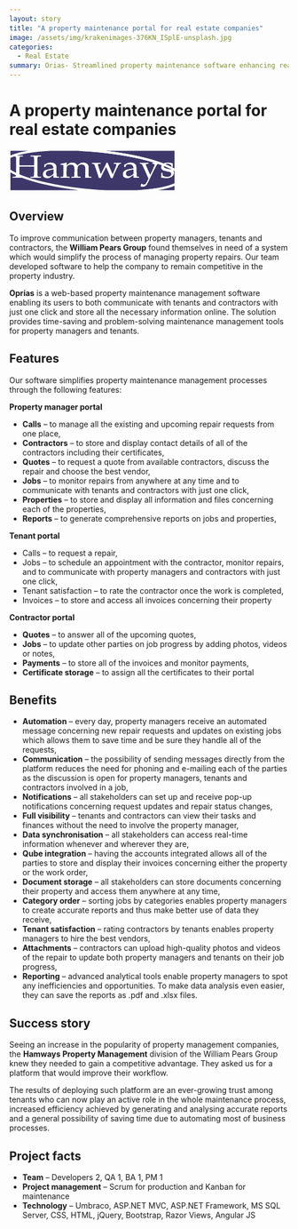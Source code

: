 ```yaml
---
layout: story
title: "A property maintenance portal for real estate companies"
image: /assets/img/krakenimages-376KN_ISplE-unsplash.jpg
categories:
  - Real Estate
summary: Orias- Streamlined property maintenance software enhancing real estate management efficiency.
---
```


# A property maintenance portal for real estate companies

![Table1](/assets/img/unnamed-6.png)

## Overview
To improve communication between property managers, tenants and contractors, the **William Pears Group** found themselves in need of a system which would simplify the process of managing property repairs. Our team developed software to help the company to remain competitive in the property industry.

**Oprias** is a web-based property maintenance management software enabling its users to both communicate with tenants and contractors with just one click and store all the necessary information online. The solution provides time-saving and problem-solving maintenance management tools for property managers and tenants.

## Features
Our software simplifies property maintenance management processes through the following features:

**Property manager portal**

- **Calls** – to manage all the existing and upcoming repair requests from one place,
- **Contractors** – to store and display contact details of all of the contractors including their certificates,
- **Quotes** – to request a quote from available contractors, discuss the repair and choose the best vendor,
- **Jobs** – to monitor repairs from anywhere at any time and to communicate with tenants and contractors with just one click,
- **Properties** – to store and display all information and files concerning each of the properties,
- **Reports** – to generate comprehensive reports on jobs and properties,

**Tenant portal**

- Calls – to request a repair,
- Jobs – to schedule an appointment with the contractor, monitor repairs, and to communicate with property managers and contractors with just one click,
- Tenant satisfaction – to rate the contractor once the work is completed,
- Invoices – to store and access all invoices concerning their property

**Contractor portal**

- **Quotes** – to answer all of the upcoming quotes,
- **Jobs** – to update other parties on job progress by adding photos, videos or notes,
- **Payments** – to store all of the invoices and monitor payments,
- **Certificate storage** – to assign all the certificates to their portal

## Benefits
- **Automation** – every day, property managers receive an automated message concerning new repair requests and updates on existing jobs which allows them to save time and be sure they handle all of the requests,
- **Communication** – the possibility of sending messages directly from the platform reduces the need for phoning and e-mailing each of the parties as the discussion is open for property managers, tenants and contractors involved in a job,
- **Notifications** – all stakeholders can set up and receive pop-up notifications concerning request updates and repair status changes,
- **Full visibility** – tenants and contractors can view their tasks and finances without the need to involve the property manager,
- **Data synchronisation** – all stakeholders can access real-time information whenever and wherever they are,
- **Qube integration** – having the accounts integrated allows all of the parties to store and display their invoices concerning either the property or the work order,
- **Document storage** – all stakeholders can store documents concerning their property and access them anywhere at any time,
- **Category order** – sorting jobs by categories enables property managers to create accurate reports and thus make better use of data they receive,
- **Tenant satisfaction** – rating contractors by tenants enables property managers to hire the best vendors,
- **Attachments** – contractors can upload high-quality photos and videos of the repair to update both property managers and tenants on their job progress,
- **Reporting** – advanced analytical tools enable property managers to spot any inefficiencies and opportunities. To make data analysis even easier, they can save the reports as .pdf and .xlsx files.

## Success story
Seeing an increase in the popularity of property management companies, the **Hamways Property Management** division of the William Pears Group knew they needed to gain a competitive advantage. They asked us for a platform that would improve their workflow.

The results of deploying such platform are an ever-growing trust among tenants who can now play an active role in the whole maintenance process, increased efficiency achieved by generating and analysing accurate reports and a general possibility of saving time due to automating most of business processes.

## Project facts
- **Team** – Developers 2, QA 1, BA 1, PM 1
- **Project management** – Scrum for production and Kanban for maintenance
- **Technology** – Umbraco, ASP.NET MVC, ASP.NET Framework, MS SQL Server, CSS, HTML, jQuery, Bootstrap, Razor Views, Angular JS
